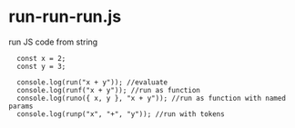 # run-run-run.js
run JS code from string

```
  const x = 2;
  const y = 3;
  
  console.log(run("x + y")); //evaluate
  console.log(runf("x + y")); //run as function
  console.log(runo({ x, y }, "x + y")); //run as function with named params
  console.log(runp("x", "+", "y")); //run with tokens
```

